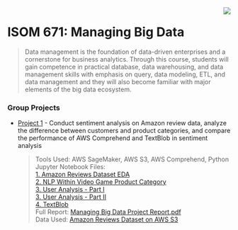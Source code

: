 <img src="https://github.com/jzhu808/images/blob/master/JZ.JPG" align="right" />

# ISOM 671: Managing Big Data
> Data management is the foundation of data-driven enterprises and a cornerstone for business analytics.
Through this course, students will gain competence in practical database, data warehousing, and data
management skills with emphasis on query, data modeling, ETL, and data management and they will also
become familiar with major elements of the big data ecosystem.


### Group Projects
- [Project 1](https://github.com/jzhu808/ISOM-671-Managing-Big-Data/blob/master/ManagingBigData%20Team%204%20Project%201.pdf) - Conduct sentiment analysis on Amazon review data, analyze the difference between customers and product categories, and compare the performance of AWS Comprehend and TextBlob in sentiment analysis
  > Tools Used: AWS SageMaker, AWS S3, AWS Comprehend, Python  
  Jupyter Notebook Files:  
  [1. Amazon Reviews Dataset EDA](https://github.com/jzhu808/ISOM-671-Managing-Big-Data/blob/master/1.%20Amazon%20Comprehend%20Demo%20_%20Amazon%20Reviews%20EDA.ipynb)  
  [2. NLP Within Video Game Product Category](https://github.com/jzhu808/ISOM-671-Managing-Big-Data/blob/master/2.%20NLP%20_%20Video%20Game%20Category.ipynb)  
  [3. User Analysis - Part I](https://github.com/jzhu808/ISOM-671-Managing-Big-Data/blob/master/3.%20User%20Analysis%20-%20Part%20I.ipynb)  
  [3. User Analysis - Part II](https://github.com/jzhu808/ISOM-671-Managing-Big-Data/blob/master/3.%20User%20Analysis%20-%20Part%20II.ipynb)  
  [4. TextBlob](https://github.com/jzhu808/ISOM-671-Managing-Big-Data/blob/master/4.%20TextBlob.ipynb)  
  Full Report: [Managing Big Data Project Report.pdf](https://github.com/jzhu808/ISOM-671-Managing-Big-Data/blob/master/Managing%20Big%20Data%20Project%20Report.pdf)  
  Data Used: [Amazon Reviews Dataset on AWS S3](https://s3.amazonaws.com/amazon-reviews-pds/tsv/index.txt)
